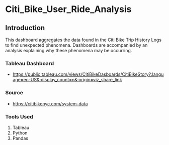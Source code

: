 # Citi_Bike_User_Ride_Analysis

## Introduction  
This dashboard aggregates the data found in the Citi Bike Trip History Logs to find unexpected phenomena. Dashboards are accompanied by an analysis explaining why these phenomena may be occurring.  

### Tableau Dashboard  
- https://public.tableau.com/views/CitiBikeDasboards/CitiBikeStory?:language=en-US&:display_count=n&:origin=viz_share_link

### Source  
- https://citibikenyc.com/system-data

### Tools Used  
1. Tableau
2. Python
3. Pandas
